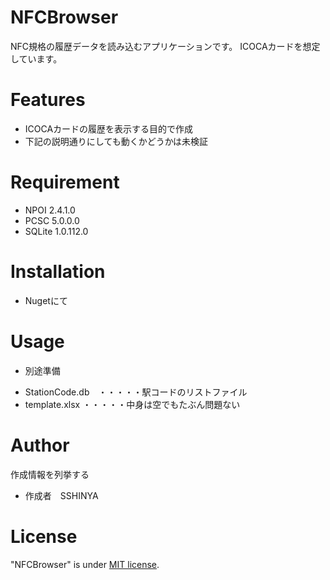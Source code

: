 # NFCBrowser
 NFC規格の履歴データを読み込むアプリケーションです。
 ICOCAカードを想定しています。
 
# Features
 
 * ICOCAカードの履歴を表示する目的で作成
 * 下記の説明通りにしても動くかどうかは未検証
 
# Requirement
 
* NPOI 2.4.1.0
* PCSC 5.0.0.0
* SQLite 1.0.112.0

# Installation
 
* Nugetにて

# Usage
 
* 別途準備
 - StationCode.db　・・・・・駅コードのリストファイル
 - template.xlsx ・・・・・中身は空でもたぶん問題ない

 
# Author
 
作成情報を列挙する
 
* 作成者　SSHINYA
 
# License
 
"NFCBrowser" is under [MIT license](https://en.wikipedia.org/wiki/MIT_License).

